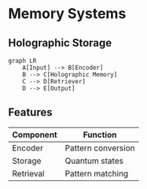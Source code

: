 # Memory Systems

## Holographic Storage
```mermaid
graph LR
    A[Input] --> B[Encoder]
    B --> C[Holographic Memory]
    C --> D[Retriever]
    D --> E[Output]
```

## Features
| Component | Function |
|-----------|----------|
| Encoder | Pattern conversion |
| Storage | Quantum states |
| Retrieval | Pattern matching |